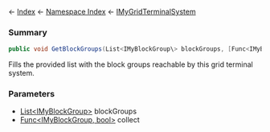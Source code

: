 ← [Index](Api-Index) ← [Namespace Index](Namespace-Index) ← [IMyGridTerminalSystem](Sandbox.ModAPI.Ingame.IMyGridTerminalSystem)

### Summary

```csharp
public void GetBlockGroups(List<IMyBlockGroup\> blockGroups, [Func<IMyBlockGroup, bool\> collect])
```

Fills the provided list with the block groups reachable by this grid terminal system.

### Parameters

* [List<IMyBlockGroup\>](https://docs.microsoft.com/en-us/dotnet/api/System.Collections.Generic.List-1?view=netframework-4.6) blockGroups
* [Func<IMyBlockGroup, bool\>](https://docs.microsoft.com/en-us/dotnet/api/System.Func-2?view=netframework-4.6) collect
